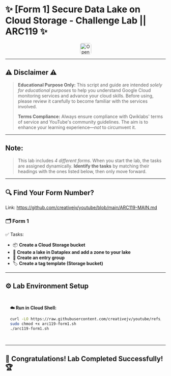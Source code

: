 # ✨ [Form 1] Secure Data Lake on Cloud Storage - Challenge Lab || ARC119 ✨
<div align="center">
<a href="https://www.cloudskillsboost.google/focuses/63857?parent=catalog" target="_blank" rel="noopener noreferrer" style="text-decoration: none;">
    <img src="https://img.shields.io/badge/Open_Lab-Cloud_Skills_Boost-4285F4?style=for-the-badge&logo=google&logoColor=white&labelColor=34A853" alt="Open Lab" style="height: 35px; border-radius: 5px;">
  </a>
</div>

---

## ⚠️ Disclaimer ⚠️

> **Educational Purpose Only:** This script and guide are intended *solely for educational purposes* to help you understand Google Cloud monitoring services and advance your cloud skills. Before using, please review it carefully to become familiar with the services involved.
>
> **Terms Compliance:** Always ensure compliance with Qwiklabs' terms of service and YouTube's community guidelines. The aim is to enhance your learning experience—*not* to circumvent it.

---

## **Note:**

> This lab includes *4 different forms*. When you start the lab, the tasks are assigned dynamically. **Identify the tasks** by matching their headings with the ones listed below, then only move forward.

---

## 🔍 Find Your Form Number?
Link: https://github.com/creativejv/youtube/blob/main/ARC119-MAIN.md

### 🗂️ **Form 1**  

✅ Tasks:
- 📦 **Create a Cloud Storage bucket**  
- 🌊 **Create a lake in Dataplex and add a zone to your lake**  
- 📘 **Create an entry group**  
- 🏷️ **Create a tag template (Storage bucket)** 

---

## ⚙️ Lab Environment Setup

<div style="padding: 15px; margin: 10px 0;">
<p><strong>☁️ Run in Cloud Shell:</strong></p>

```bash
curl -LO https://raw.githubusercontent.com/creativejv/youtube/refs/heads/main/arc119-form1.sh
sudo chmod +x arc119-form1.sh
./arc119-form1.sh
```
</div>

---

## 🎉 **Congratulations! Lab Completed Successfully!** 🏆  

